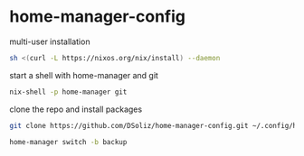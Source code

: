 # home-manager-config


multi-user installation

```bash
sh <(curl -L https://nixos.org/nix/install) --daemon
```

start a shell with home-manager and git

```bash
nix-shell -p home-manager git
```

clone the repo and install packages

```bash
git clone https://github.com/DSoliz/home-manager-config.git ~/.config/home-manager

home-manager switch -b backup
```

